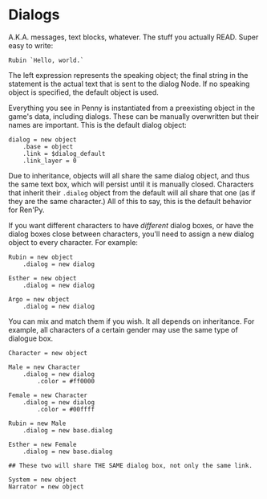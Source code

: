 
# Dialogs

A.K.A. messages, text blocks, whatever. The stuff you actually READ. Super easy to write:

```pny
Rubin `Hello, world.`
```

The left expression represents the speaking object; the final string in the statement is the actual text that is sent to the dialog Node. If no speaking object is specified, the default object is used.

Everything you see in Penny is instantiated from a preexisting object in the game's data, including dialogs. These can be manually overwritten but their names are important. This is the default dialog object:

```pny
dialog = new object
	.base = object
	.link = $dialog_default
	.link_layer = 0
```

Due to inheritance, objects will all share the same dialog object, and thus the same text box, which will persist until it is manually closed. Characters that inherit their `.dialog` object from the default will all share that one (as if they are the same character.) All of this to say, this is the default behavior for Ren'Py.

If you want different characters to have *different* dialog boxes, or have the dialog boxes close between characters, you'll need to assign a new dialog object to every character. For example:

```pny
Rubin = new object
	.dialog = new dialog

Esther = new object
	.dialog = new dialog

Argo = new object
	.dialog = new dialog
```

You can mix and match them if you wish. It all depends on inheritance. For example, all characters of a certain gender may use the same type of dialogue box.

```pny
Character = new object

Male = new Character
	.dialog = new dialog
		.color = #ff0000

Female = new Character
	.dialog = new dialog
		.color = #00ffff

Rubin = new Male
	.dialog = new base.dialog

Esther = new Female
	.dialog = new base.dialog

## These two will share THE SAME dialog box, not only the same link.

System = new object
Narrator = new object
```

